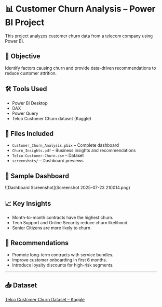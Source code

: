 # 📊 Customer Churn Analysis – Power BI Project

This project analyzes customer churn data from a telecom company using Power BI.

## 🚀 Objective
Identify factors causing churn and provide data-driven recommendations to reduce customer attrition.

## 🛠 Tools Used
- Power BI Desktop
- DAX
- Power Query
- Telco Customer Churn dataset (Kaggle)

## 📂 Files Included
- `Customer_Churn_Analysis.pbix` – Complete dashboard
- `Churn_Insights.pdf` – Business insights and recommendations
- `Telco-Customer-Churn.csv` – Dataset 
- `screenshots/` – Dashboard previews

## 📸 Sample Dashboard
![Dashboard Screenshot](Screenshot 2025-07-23 210014.png)

## 📈 Key Insights
- Month-to-month contracts have the highest churn.
- Tech Support and Online Security reduce churn likelihood.
- Senior Citizens are more likely to churn.

## 📢 Recommendations
- Promote long-term contracts with service bundles.
- Improve customer onboarding in first 6 months.
- Introduce loyalty discounts for high-risk segments.

---

## 📥 Dataset
[Telco Customer Churn Dataset – Kaggle](https://www.kaggle.com/datasets/blastchar/telco-customer-churn)
